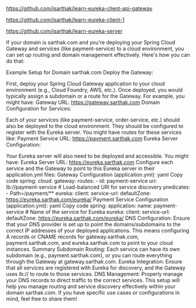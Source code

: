 https://github.com/isarthak/learn-eureka-client-api-gateway

https://github.com/isarthak/learn-eureka-client-1

https://github.com/isarthak/learn-eureka-server



If your domain is sarthak.com and you're deploying your Spring Cloud Gateway and services (like payment-service) to a cloud environment, you can set up routing and domain management effectively. Here's how you can do that:

Example Setup for Domain sarthak.com
Deploy the Gateway:

First, deploy your Spring Cloud Gateway application to your cloud environment (e.g., Cloud Foundry, AWS, etc.).
Once deployed, you would typically assign a subdomain or a route for the Gateway. For example, you might have:
Gateway URL: https://gateway.sarthak.com
Domain Configuration for Services:

Each of your services (like payment-service, order-service, etc.) should also be deployed to the cloud environment. They should be configured to register with the Eureka server.
You might have routes for these services like:
Payment Service URL: https://payment.sarthak.com
Eureka Server Configuration:

Your Eureka server will also need to be deployed and accessible. You might have:
Eureka Server URL: https://eureka.sarthak.com
Configure each service and the Gateway to point to this Eureka server in their application.yml files:
Gateway Configuration (application.yml):
yaml
Copy code
spring:
  cloud:
    gateway:
      routes:
        - id: payment-service
          uri: lb://payment-service  # Load-balanced URI for service discovery
          predicates:
            - Path=/payment/**
  eureka:
    client:
      service-url:
        defaultZone: https://eureka.sarthak.com/eureka/
Payment Service Configuration (application.yml):
yaml
Copy code
spring:
  application:
    name: payment-service  # Name of the service for Eureka
  eureka:
    client:
      service-url:
        defaultZone: https://eureka.sarthak.com/eureka/
DNS Configuration:
Ensure that your DNS provider is set up to point the domains/subdomains to the correct IP addresses of your deployed applications.
This means configuring A records or CNAME records for gateway.sarthak.com, payment.sarthak.com, and eureka.sarthak.com to point to your cloud instances.
Summary
Subdomain Routing: Each service can have its own subdomain (e.g., payment.sarthak.com), or you can route everything through the Gateway at gateway.sarthak.com.
Eureka Integration: Ensure that all services are registered with Eureka for discovery, and the Gateway uses lb:// to route to those services.
DNS Management: Properly manage your DNS records to direct traffic to the correct services.
This setup will help you manage routing and service discovery effectively within your domain sarthak.com. If you have specific use cases or configurations in mind, feel free to share them!
